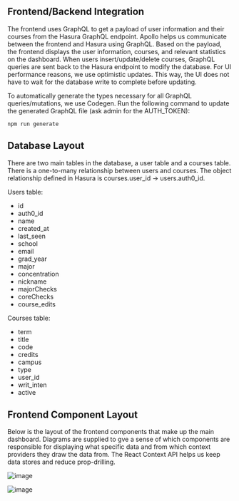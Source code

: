 ## Frontend/Backend Integration
The frontend uses GraphQL to get a payload of user information and their courses from the Hasura GraphQL endpoint. Apollo helps us communicate between the frontend and Hasura using GraphQL. Based on the payload, the frontend displays the user information, courses, and relevant statistics on the dashboard. When users insert/update/delete courses, GraphQL queries are sent back to the Hasura endpoint to modify the database. For UI performance reasons, we use optimistic updates. This way, the UI does not have to wait for the database write to complete before updating.

To automatically generate the types necessary for all GraphQL queries/mutations, we use Codegen. Run the following command to update the generated GraphQL file (ask admin for the AUTH_TOKEN):

```
npm run generate
```

## Database Layout
There are two main tables in the database, a user table and a courses table. There is a one-to-many relationship between users and courses. The object relationship defined in Hasura is courses.user_id -> users.auth0_id.

Users table:
- id
- auth0_id
- name
- created_at
- last_seen
- school
- email
- grad_year
- major
- concentration
- nickname
- majorChecks
- coreChecks
- course_edits

Courses table:
- term
- title
- code
- credits
- campus
- type
- user_id
- writ_inten
- active

## Frontend Component Layout
Below is the layout of the frontend components that make up the main dashboard. Diagrams are supplied to gve a sense of which components are responsible for displaying what specific data and from which context providers they draw the data from. The React Context API helps us keep data stores and reduce prop-drilling.

![image](https://user-images.githubusercontent.com/44514622/101759712-c92f0100-3a8e-11eb-8d14-9db5614c1cfc.png)

![image](https://user-images.githubusercontent.com/44514622/101759763-d9df7700-3a8e-11eb-8cd8-cf8b0ea0f692.png)
